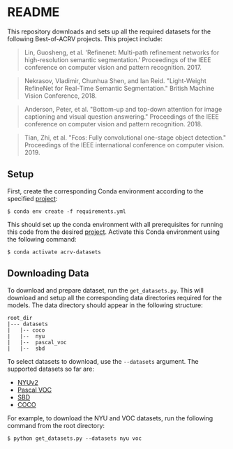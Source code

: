 # README #

This repository downloads and sets up all the required datasets for the following Best-of-ACRV projects. This project include:

> Lin, Guosheng, et al. 'Refinenet: Multi-path refinement networks for 
> high-resolution semantic segmentation.' Proceedings of the IEEE conference on 
> computer vision and pattern recognition. 2017.

> Nekrasov, Vladimir, Chunhua Shen, and Ian Reid. "Light-Weight RefineNet for 
> Real-Time Semantic Segmentation." British Machine Vision Conference, 2018.

> Anderson, Peter, et al. "Bottom-up and top-down attention for image captioning and visual question answering." 
> Proceedings of the IEEE conference on computer vision and pattern recognition. 2018.

> Tian, Zhi, et al. "Fcos: Fully convolutional one-stage object detection." 
> Proceedings of the IEEE international conference on computer vision. 2019.


## Setup ##
First, create the corresponding Conda environment according to the specified [project](https://github.com/best-of-acrv):
```
$ conda env create -f requirements.yml
```
This should set up the conda environment with all prerequisites for running this code from the desired [project](https://github.com/best-of-acrv). 
Activate this Conda environment using the following command:
```
$ conda activate acrv-datasets
```

## Downloading Data ##
To download and prepare dataset, run the ``get_datasets.py``. This will download and setup all the corresponding data 
directories required for the models. The data directory should appear in the following structure:
```
root_dir
|--- datasets
|   |-- coco
|   |--  nyu
|   |--  pascal_voc
|   |--  sbd
```
To select datasets to download, use the ``--datasets`` argument. The supported datasets so far are:
* [NYUv2](https://cs.nyu.edu/~silberman/datasets/nyu_depth_v2.html)
* [Pascal VOC](http://host.robots.ox.ac.uk/pascal/VOC/)
* [SBD](http://home.bharathh.info/pubs/codes/SBD/download.html)
* [COCO](https://cocodataset.org/)

For example, to download the NYU and VOC datasets,  run the following command from the root directory:
```
$ python get_datasets.py --datasets nyu voc
```